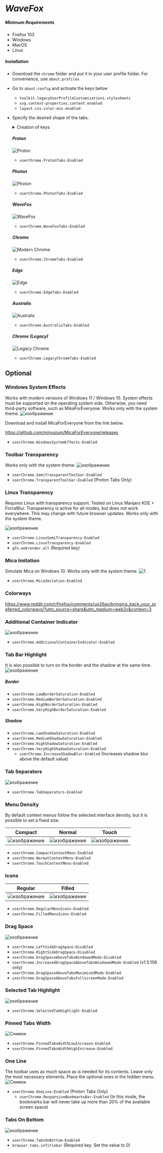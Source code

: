# *WaveFox*

##### Minimum Requirements
- Firefox 103
- Windows
- MacOS
- Linux

##### Installation

- Download the `chrome` folder and put it in your user profile folder. For convenience, use `about:profiles`
- Go to `about:config` and activate the keys below

  - `toolkit.legacyUserProfileCustomizations.stylesheets`
  - `svg.context-properties.content.enabled`
  - `layout.css.color-mix.enabled`
  
- Specify the desired shape of the tabs.

  <details>
  <summary>Creation of keys</summary>
  Restart your browser for the changes to take effect.
  
  ![изображение](https://user-images.githubusercontent.com/85301851/180253017-22325fad-2f53-47f5-b409-618ca7fe6084.png)
  ![изображение](https://user-images.githubusercontent.com/85301851/180253209-3e6965a9-641a-4ac2-bf3d-242ac8b3451c.png)
  </details>

  ##### Proton
  ![Proton](https://user-images.githubusercontent.com/85301851/180247798-3685fad6-cc4e-49ad-9b0e-7664354233ff.PNG)
  - `userChrome.ProtonTabs-Enabled`
  
  ##### Photon
  ![Photon](https://user-images.githubusercontent.com/85301851/180248812-8aecba52-77bd-4ee5-9e04-e6f07276dfa4.PNG)
  - `userChrome.PhotonTabs-Enabled`

  ##### WaveFox
  ![WaveFox](https://user-images.githubusercontent.com/85301851/180248857-fee4dd92-6d6c-4c34-8615-bf69e740f2bd.PNG)
  - `userChrome.WaveFoxTabs-Enabled`

  ##### Chrome
  ![Modern Chrome](https://user-images.githubusercontent.com/85301851/180248907-bdcf4ffc-fd4a-4923-b97d-a0b0b0cf5ee2.PNG)
  - `userChrome.ChromeTabs-Enabled`

  ##### Edge
  ![Edge](https://user-images.githubusercontent.com/85301851/180248952-faa55898-0243-4cdf-ba6a-33513184398f.PNG)
  - `userChrome.EdgeTabs-Enabled`

  ##### Australis
  ![Australis](https://user-images.githubusercontent.com/85301851/180248996-2f21d3b0-e33b-4feb-bbfc-2859df714344.PNG)
  - `userChrome.AustralisTabs-Enabled`

  ##### Chrome (Legacy)
  ![Legacy Chrome](https://user-images.githubusercontent.com/85301851/180249039-350dd21d-51ee-432b-a79d-0c82861e7d43.PNG)
  - `userChrome.LegacyChromeTabs-Enabled`

## Optional

### Windows System Effects
Works with modern versions of Windows 11 / Windows 10. System effects must be supported on the operating system side. Otherwise, you need third-party software, such as MikaForEveryone. Works only with the system theme.
![изображение](https://user-images.githubusercontent.com/85301851/160720915-a055134a-357c-44cc-a638-8dd56e869111.png)

Download and install MicaForEveryone from the link below.

https://github.com/minusium/MicaForEveryone/releases

- `userChrome.WindowsSystemEffects-Enabled`

### Toolbar Transparency
Works only with the system theme.
![изображение](https://user-images.githubusercontent.com/85301851/165526704-4f7486c4-f330-4c86-a25d-6ed8ab2affe4.png)

- `userChrome.SemiTransparentToolbar-Enabled`
- `userChrome.TransparentToolbar-Enabled` (Proton Tabs Only)

### Linux Transparency
Requires Linux with transparency support. Tested on Linux Manjaro KDE + ForceBlur. Transparency is active for all modes, but does not work everywhere. This may change with future browser updates. Works only with the system theme.

![изображение](https://user-images.githubusercontent.com/85301851/173119832-e82bc2f7-eda7-4167-9dcd-ccca50383816.png)

- `userChrome.LinuxSemiTransparency-Enabled`
- `userChrome.LinuxTransparency-Enabled`
- `gfx.webrender.all` (Required key)

### Mica Imitation
Simulate Mica on Windows 10. Works only with the system theme.
![1](https://user-images.githubusercontent.com/85301851/188290563-a0d8b574-e5e3-40ea-a2c9-f0bfe59a7187.PNG)

- `userChrome.MicaImitation-Enabled`

### Colorways
https://www.reddit.com/r/firefox/comments/uq26ao/bringing_back_your_preferred_colorways/?utm_source=share&utm_medium=web2x&context=3

### Additional Container Indicator
![изображение](https://user-images.githubusercontent.com/85301851/161597087-fc818bc5-c60e-48a9-8eb9-1bcafc030607.png)

- `userChrome.AdditionalContainerIndicator-Enabled`

### Tab Bar Highlight
It is also possible to turn on the border and the shadow at the same time.
![изображение](https://user-images.githubusercontent.com/85301851/152011749-4d5619b3-0fd8-40f9-a3dc-96be31839971.png)

##### Border
- `userChrome.LowBorderSaturation-Enabled`
- `userChrome.MediumBorderSaturation-Enabled`
- `userChrome.HighBorderSaturation-Enabled`
- `userChrome.VeryHighBorderSaturation-Enabled`

##### Shadow
- `userChrome.LowShadowSaturation-Enabled`
- `userChrome.MediumShadowSaturation-Enabled`
- `userChrome.HighShadowSaturation-Enabled`
- `userChrome.VeryHighShadowSaturation-Enabled`
  - `userChrome.IncreaseShadowBlur-Enabled` (Increases shadow blur above the default value)

### Tab Separators
![изображение](https://user-images.githubusercontent.com/85301851/152351312-f6ad4578-e7d5-40b7-8b2d-49388a750f54.png)

- `userChrome.TabSeparators-Enabled`

### Menu Density
By default context menus follow the selected interface density, but it is possible to set a fixed size.

| Compact | Normal | Touch |
|---------|--------|-------|
| ![изображение](https://user-images.githubusercontent.com/85301851/152645825-7d351e3e-b938-4fa1-a460-1f699ed1c3c6.png) | ![изображение](https://user-images.githubusercontent.com/85301851/152645878-d917e841-837a-4a11-8fc1-ce0fc2262aef.png) | ![изображение](https://user-images.githubusercontent.com/85301851/152645915-833c1b22-e320-445f-817e-408ea26f7605.png) |

- `userChrome.CompactContextMenu-Enabled`
- `userChrome.NormalContextMenu-Enabled`
- `userChrome.TouchContextMenu-Enabled`

### Icons

| Regular | Filled |
|---------|--------|
| ![изображение](https://user-images.githubusercontent.com/85301851/151192118-0cbdb5a7-a77f-4275-8841-2ac321657c86.png) | ![изображение](https://user-images.githubusercontent.com/85301851/151192708-5ae7691c-ce07-49d8-b4fb-fc58692b63fe.png) |

- `userChrome.RegularMenuIcons-Enabled`
- `userChrome.FilledMenuIcons-Enabled`

### Drag Space
![изображение](https://user-images.githubusercontent.com/85301851/152680229-43547df0-1d2c-4384-b024-950e7aa56ca6.png)

- `userChrome.LeftSideDragSpace-Disabled`
- `userChrome.RightSideDragSpace-Disabled`
- `userChrome.DragSpaceAboveTabsWindowedMode-Disabled`
- `userChrome.IncreasedDragSpaceAboveTabsWindowedMode-Enabled` (v1.5.106 only)
- `userChrome.DragSpaceAboveTabsMaximizedMode-Enabled`
- `userChrome.DragSpaceAboveTabsFullscreenMode-Enabled`

### Selected Tab Highlight
![изображение](https://user-images.githubusercontent.com/85301851/170877154-44db11c2-02ce-4aab-821e-c3cc68f26a2d.png)

- `userChrome.SelectedTabHighlight-Enabled`

### Pinned Tabs Width
![Снимок](https://user-images.githubusercontent.com/85301851/185612113-7bb0445f-8993-45bd-916d-d066e88ea7f4.PNG)

- `userChrome.PinnedTabsWidthLowIncrease-Enabled`
- `userChrome.PinnedTabsWidthHighIncrease-Enabled`

### One Line
The toolbar uses as much space as is needed for its contents. Leave only the most necessary elements. Place the optional ones in the hidden menu.
![Снимок](https://user-images.githubusercontent.com/85301851/181300272-d1ecfc93-898a-4eb3-80b9-9974fc471b45.PNG)

- `userChrome.OneLine-Enabled` (Proton Tabs Only)
  - `userChrome.ResponsiveBookmarksBar-Enabled` (In this mode, the bookmarks bar will never take up more than 20% of the available screen space)

### Tabs On Bottom
![изображение](https://user-images.githubusercontent.com/85301851/182421633-3ec6948a-85cb-47ac-8b6d-6e92293e4ca3.png)

- `userChrome.TabsOnBottom-Enabled`
- `browser.tabs.inTitlebar` (Required key. Set the value to 0)
